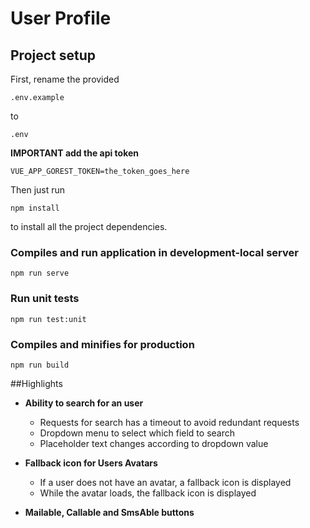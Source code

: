 # User Profile

## Project setup

First, rename the provided   

```
.env.example
```
to

```
.env
```


**IMPORTANT add the api token**
```
VUE_APP_GOREST_TOKEN=the_token_goes_here
```

Then just run 
```
npm install
```

to install all the project dependencies. 

###  Compiles and run application in development-local server
```
npm run serve
```


### Run unit tests
```
npm run test:unit
```

### Compiles and minifies for production
```
npm run build
```



##Highlights

* **Ability to search for an user**
  * Requests for search has a timeout to avoid redundant requests
  * Dropdown menu to select which field to search
  * Placeholder text changes according to dropdown value
  
  
* **Fallback icon for Users Avatars**
  * If a user does not have an avatar, a fallback icon is displayed
  * While the avatar loads, the fallback icon is displayed
  
* **Mailable, Callable and SmsAble buttons** 





